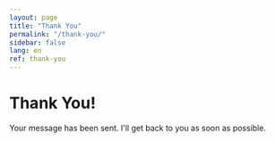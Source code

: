 ```yaml
---
layout: page
title: "Thank You"
permalink: "/thank-you/"
sidebar: false
lang: en
ref: thank-you
---
```

# Thank You!

Your message has been sent. I'll get back to you as soon as possible.

